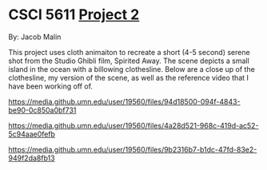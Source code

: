 # CSCI 5611 [Project 2](https://github.umn.edu/malin146/Project2)

By: Jacob Malin

This project uses cloth animaiton to recreate a short (4-5 second) serene shot from the Studio Ghibli film, Spirited Away. The scene depicts a small island in the ocean with a billowing clothesline. Below are a close up of the clothesline, my version of the scene, as well as the reference video that I have been working off of.

https://media.github.umn.edu/user/19560/files/94d18500-094f-4843-be90-0c850a0bf731

https://media.github.umn.edu/user/19560/files/4a28d521-968c-419d-ac52-5c94aae0fefb

https://media.github.umn.edu/user/19560/files/9b2316b7-b1dc-47fd-83e2-949f2da8fb13

